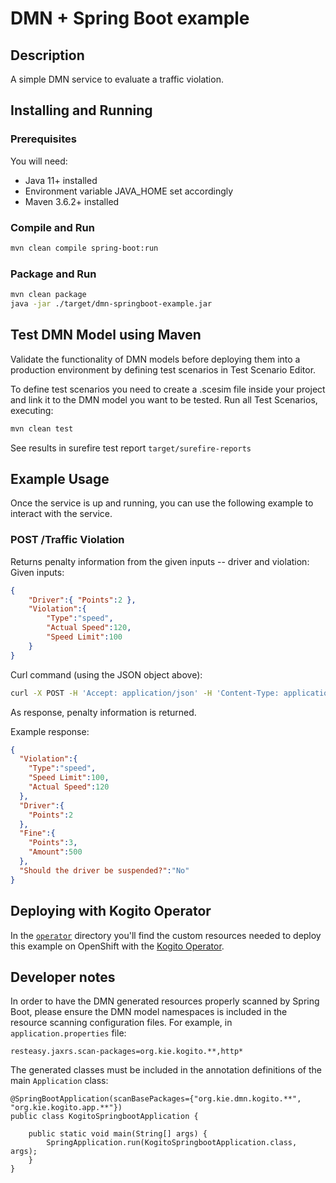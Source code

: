 # DMN + Spring Boot example

## Description

A simple DMN service to evaluate a traffic violation.

## Installing and Running

### Prerequisites

You will need:
  - Java 11+ installed
  - Environment variable JAVA_HOME set accordingly
  - Maven 3.6.2+ installed

### Compile and Run

```sh
mvn clean compile spring-boot:run
```

### Package and Run

```sh
mvn clean package
java -jar ./target/dmn-springboot-example.jar
```

## Test DMN Model using Maven

Validate the functionality of DMN models before deploying them into a production environment by defining test scenarios in Test Scenario Editor. 

To define test scenarios you need to create a .scesim file inside your project and link it to the DMN model you want to be tested. Run all Test Scenarios, executing:

```sh
mvn clean test
```
See results in surefire test report `target/surefire-reports` 

## Example Usage

Once the service is up and running, you can use the following example to interact with the service.

### POST /Traffic Violation

Returns penalty information from the given inputs -- driver and violation:
Given inputs:

```json
{
    "Driver":{ "Points":2 },
    "Violation":{
        "Type":"speed",
        "Actual Speed":120,
        "Speed Limit":100
    }
}
```

Curl command (using the JSON object above):

```sh
curl -X POST -H 'Accept: application/json' -H 'Content-Type: application/json' -d '{"Driver":{"Points":2},"Violation":{"Type":"speed","Actual Speed":120,"Speed Limit":100}}' http://localhost:8080/Traffic%20Violation
```

As response, penalty information is returned.

Example response:
```json
{
  "Violation":{
    "Type":"speed",
    "Speed Limit":100,
    "Actual Speed":120
  },
  "Driver":{
    "Points":2
  },
  "Fine":{
    "Points":3,
    "Amount":500
  },
  "Should the driver be suspended?":"No"
}
```


## Deploying with Kogito Operator

In the [`operator`](operator) directory you'll find the custom resources needed to deploy this example on OpenShift with the [Kogito Operator](https://docs.jboss.org/kogito/release/latest/html_single/#chap_kogito-deploying-on-openshift).

## Developer notes

In order to have the DMN generated resources properly scanned by Spring Boot, please ensure the DMN model namespaces is included in the resource scanning configuration files. For example, in `application.properties` file:

```
resteasy.jaxrs.scan-packages=org.kie.kogito.**,http*
```

The generated classes must be included in the annotation definitions of the main `Application` class:

```
@SpringBootApplication(scanBasePackages={"org.kie.dmn.kogito.**", "org.kie.kogito.app.**"})
public class KogitoSpringbootApplication {

    public static void main(String[] args) {
        SpringApplication.run(KogitoSpringbootApplication.class, args);
    }
}
```

